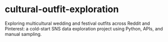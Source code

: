 # cultural-outfit-exploration
Exploring multicultural wedding and festival outfits across Reddit and Pinterest: a cold-start SNS data exploration project using Python, APIs, and manual sampling.
